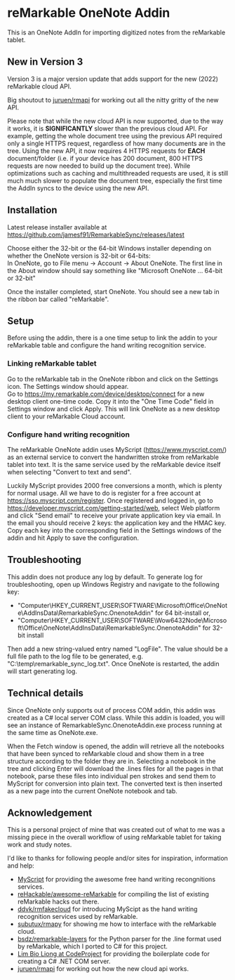 # reMarkable OneNote Addin
This is an OneNote AddIn for importing digitized notes from the reMarkable tablet.

## New in Version 3
Version 3 is a major version update that adds support for the new (2022) reMarkable cloud API.

Big shoutout to [juruen/rmapi](https://github.com/juruen/rmapi) for working out all the nitty gritty of the new API.

Please note that while the new cloud API is now supported, due to the way it works, it is **SIGNIFICANTLY** slower than the previous cloud API. For example, getting the whole document tree using the previous API required only a single HTTPS request, regardless of how many documents are in the tree. Using the new API, it now requires 4 HTTPS requests for **EACH** document/folder (i.e. if your device has 200 document, 800 HTTPS requests are now needed to build up the document tree). While optimizations such as caching and multithreaded requests are used, it is still much much slower to populate the document tree, especially the first time the AddIn syncs to the device using the new API. 

## Installation
Latest release installer available at <https://github.com/jamesf91/RemarkableSync/releases/latest>  


Choose either the 32-bit or the 64-bit Windows installer depending on whether the OneNote version is 32-bit or 64-bits:  
In OneNote, go to File menu -> Account -> About OneNote. The first line in the About window should say something like "Microsoft OneNote ... 64-bit or 32-bit"

Once the installer completed, start OneNote. You should see a new tab in the ribbon bar called "reMarkable".

## Setup
Before using the addin, there is a one time setup to link the addin to your reMarkable table and configure the hand writing recognition service.

### Linking reMarkable tablet
Go to the reMarkable tab in the OneNote ribbon and click on the Settings icon. The Settings window should appear.  
Go to <https://my.remarkable.com/device/desktop/connect> for a new desktop client one-time code. Copy it into the "One Time Code" field in Settings window and click Apply. This will link OneNote as a new desktop client to your reMarkable Cloud account.

### Configure hand writing recognition
The reMarkable OneNote addin uses MyScript (<https://www.myscript.com/>) as an external service to convert the handwritten stroke from reMarkable tablet into text. It is the same service used by the reMarkable device itself when selecting "Convert to text and send".

Luckily MyScript provides 2000 free conversions a month, which is plenty for normal usage. All we have to do is register for a free account at <https://sso.myscript.com/register>. Once registered and logged in, go to <https://developer.myscript.com/getting-started/web>, select Web platform and click "Send email" to receive your private application key via email. In the email you should receive 2 keys: the application key and the HMAC key. Copy each key into the corresponding field in the Settings windows of the addin and hit Apply to save the configuration.

## Troubleshooting
This addin does not produce any log by default. To generate log for troubleshooting, open up Windows Registry and navigate to the following key:
* "Computer\HKEY_CURRENT_USER\SOFTWARE\Microsoft\Office\OneNote\AddInsData\RemarkableSync.OnenoteAddin" for 64 bit-install or,
* "Computer\HKEY_CURRENT_USER\SOFTWARE\Wow6432Node\Microsoft\Office\OneNote\AddInsData\RemarkableSync.OnenoteAddin" for 32-bit install

Then add a new string-valued entry named "LogFile". The value should be a full file path to the log file to be generated, e.g. "C:\temp\remarkable_sync_log.txt".
Once OneNote is restarted, the addin will start generating log.

## Technical details
Since OneNote only supports out of process COM addin, this addin was created as a C# local server COM class. While this addin is loaded, you will see an instance of RemarkableSync.OnenoteAddin.exe process running at the same time as OneNote.exe.

When the Fetch window is opened, the addin will retrieve all the notebooks that have been synced to reMarkable cloud and show them in a tree structure according to the folder they are in. Selecting a notebook in the tree and clicking Enter will download the .lines files for all the pages in that notebook, parse these files into individual pen strokes and send them to MyScript for conversion into plain text. The converted text is then inserted as a new page into the current OneNote notebook and tab.

## Acknowledgement
This is a personal project of mine that was created out of what to me was a missing piece in the overall workflow of using reMarkable tablet for taking work and study notes.

I'd like to thanks for following people and/or sites for inspiration, information and help:
- [MyScript](https://www.myscript.com) for providing the awesome free hand writing recongnitions services.
- [reHackable/awesome-reMarkable](https://github.com/reHackable/awesome-reMarkable) for compiling the list of existing reMarkable hacks out there.
- [ddvk/rmfakecloud](https://github.com/ddvk/rmfakecloud) for introducing MyScipt as the hand writing recognition services used by reMarkable.
- [subutux/rmapy](https://github.com/subutux/rmapy) for showing me how to interface with the reMarkable cloud.
- [bsdz/remarkable-layers](https://github.com/bsdz/remarkable-layers) for the Python parser for the .line format used by reMarkable, which I ported to C# for this project.
- [Lim Bio Liong at CodeProject](https://www.codeproject.com/Articles/12579/Building-COM-Servers-in-NET) for providing the boilerplate code for creating a C# .NET COM server.
- [juruen/rmapi](https://github.com/juruen/rmapi) for working out how the new cloud api works.